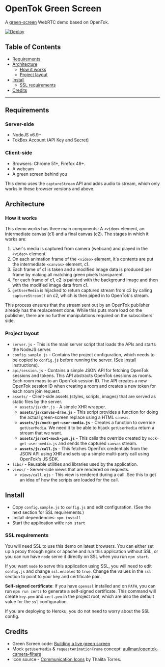 OpenTok Green Screen
==========================

A [green-screen](https://en.wikipedia.org/wiki/Chroma_key) WebRTC demo based on OpenTok.

[![Deploy](https://www.herokucdn.com/deploy/button.png)](https://heroku.com/deploy?template=https://github.com/kaustavdm/opentok-green-screen)

## Table of Contents

- [Requirements](#requirements)
- [Architecture](#architecture)
  - [How it works](#how-it-works)
  - [Project layout](#project-layout)
- [Install](#install)
  - [SSL requirements](#ssl-requirements)
- [Credits](#credits)

---

## Requirements

### Server-side

- NodeJS v6.9+
- TokBox Account (API Key and Secret)

### Client-side

- Browsers: Chrome 51+, Firefox 49+.
- A webcam
- A green screen behind you

This demo uses the `captureStream` API and adds audio to stream, which only works in these browser versions and above.

## Architecture

### How it works

This demo works has three main components: A `<video>` element, an intermediate canvas (c1) and a final canvas (c2). The stages in which it works are:

1. User's media is captured from camera (webcam) and played in the `<video>` element.
2. On each animation frame of the `<video>` element, it's contents are put the intermediate `<canvas>` element, c1.
3. Each frame of c1 is taken and a modified image data is produced per frame by making all matching green pixels transparent.
4. For each frame of c1, c2 is painted with the background image and then with the modified image data from c1.
5. `getUserMedia` is hijacked to return captured stream from c2 by calling `captureStream()` on c2, which is then piped in to OpenTok's stream.

This process ensures that the stream sent out by an OpenTok publisher already has the replacement done. While this puts more load on the publisher, there are no further manipulations required on the subscribers' side.

### Project layout

- `server.js` - This is the main server script that loads the APIs and starts the NodeJS server.
- `config.sample.js` - Contains the project configuration, which needs to be copied to `config.js` before running the server. (See [Install](#install) instructions).
- `api/session.js` - Contains a simple JSON API for fetching OpenTok sessions and tokens. This API abstracts OpenTok sessions as rooms. Each room maps to an OpenTok session ID. The API creates a new OpenTok session ID when creating a room and creates a new token for each room join request.
- `assets/` - Client-side assets (styles, scripts, images) that are served as static files by the server.
  - `assets/js/xhr.js` - A simple XHR wrapper.
  - **`assets/js/canvas-draw.js`** - This script provides a function for doing the actual green-screen replace using a HTML `canvas`.
  - **`assets/js/mock-get-user-media.js`** - Creates a function to override `getUserMedia`. We need it to be able to hijack `getUserMedia` return a stream that we want.
  - **`assets/js/set-mock-gum.js`** - This calls the override created by `mock-get-user-media.js` and sends the captured `canvas` stream.
  - **`assets/js/call.js`** - This fetches OpenTok credentials from the JSON API using XHR and sets up a simple multi-party call using OpenTok's JS SDK.
- `libs/` - Reusable utilities and libraries used by the application.
- `views/` - Server-side views that are rendered on requests.
  - `views/call.ejs` - This view is rendered during a call. See this to get an idea of how the scripts are loaded for the call.

## Install

- Copy `config.sample.js` to `config.js` and edit configuration. (See the next section for SSL requirements.)
- Install dependencies: `npm install`
- Start the application with: `npm start`

### SSL requirements

You will need SSL to use this demo on latest browsers. You can either set up a proxy through nginx or apache and run this application without SSL, or you can run have `node` serve it directly on SSL when you run `npm start`.

If you want `node` to serve this application using SSL, you will need to edit `config.js` and change `ssl.enabled` to `true`. Change the values in the `ssl` section to point to your key and certificate pair.

**Self-signed certificate**: If you have `openssl` installed and on `PATH`, you can run `npm run certs` to generate a self-signed certificate. This command will create `key.pem` and `cert.pem` in the project root, which are also the default value for the `ssl` configuration.

If you are deploying to Heroku, you do not need to worry about the SSL config.

## Credits

- Green Screen code: [Building a live green screen](https://timtaubert.de/blog/2012/10/building-a-live-green-screen-with-getusermedia-and-mediastreams/)
- Mock `getUserMedia` & `requestAnimationFrame` concept: [aullman/opentok-camera-filters](https://github.com/aullman/opentok-camera-filters)
- Icon source - [Communication Icons](https://www.iconfinder.com/icons/1518229/baloom_cellphone_communication_talk_text_texting_icon) by Thalita Torres.
